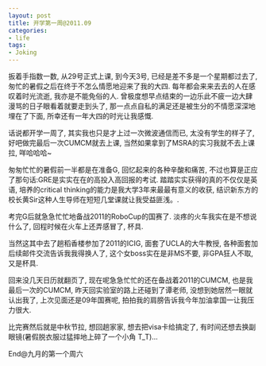 ```yaml
---
layout: post
title: 开学第一周@2011.09
categories:
- life
tags:
- Joking
---
```


扳着手指数一数, 从29号正式上课, 到今天3号, 已经是差不多是一个星期都过去了, 匆忙的暑假之后在终于不怎么情愿地迎来了我的大四. 每年都会来来去去的人在感叹着时光流逝, 我亦是不能免俗的人. 曾极度想早点结束的一边乐此不疲一边大肆漫骂的日子眼看着就要走到头了, 那一点点自私的满足还是被生分的不情愿深深地埋在了下面, 所幸还有一年大四的时光让我感慨.

话说都开学一周了, 其实我也只是才上过一次微波通信而已, 太没有学生的样子了, 好吧做完最后一次CUMCM就去上课, 当然如果拿到了MSRA的实习我就不去上课拉, 咩哈哈哈~

匆匆忙忙的暑假前一半都是在准备G, 回忆起来的各种辛酸和痛苦, 不过也算是正应了那句话:GRE是实实在在的高投入高回报的考试. 踏踏实实获得的真的不仅仅是英语, 培养的critical thinking的能力是我大学3年来最最有意义的收获, 结识新东方的校长黄Sir这种人生导师在短短几堂课就让我受益匪浅。.

考完G后就急急忙忙地备战2011的RoboCup的国赛了. 淡疼的火车我实在是不想说什么了, 回程时候在火车上还弄感冒了, 杯具.

当然这其中去了趟稻香楼参加了2011的ICIG, 面套了UCLA的大牛教授, 各种面套加后续邮件交流告诉我我得换人了, 这个女boss实在是非MS不要, 非GPA狂人不取, 又是杯具.

回来没几天日历就翻页了, 现在呢急急忙忙的还在备战着2011的CUMCM, 也是我最后一次的CUMCM, 昨天回实验室的路上还碰到了谭老师, 没想到她居然一眼就认出我了, 上次见面还是09年国赛呢, 拍拍我的肩膀告诉我今年加油拿国一让我压力很大.

比完赛然后就是中秋节拉, 想回趟家家, 想去把visa卡给搞定了, 有时间还想去换副眼镜(暑假脱衣服过猛摔地上碎了一个小角 T_T)...

End@九月的第一个周六
